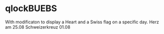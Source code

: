 # qlockBUEBS


With modificaton to display a Heart and a Swiss flag on a specific day.
Herz am 25.08
Schweizerkreuz 01.08